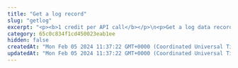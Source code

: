 ```yaml
---
title: "Get a log record"
slug: "getlog"
excerpt: "<p><b>1 credit per API call</b></p>\n<p>Get a log data record from the Ethereum blockchain (only the mainnet or the Sepolia testnet).</p>"
category: 65c0c834f1cd450023eab1ee
hidden: false
createdAt: "Mon Feb 05 2024 11:37:22 GMT+0000 (Coordinated Universal Time)"
updatedAt: "Mon Feb 05 2024 11:37:22 GMT+0000 (Coordinated Universal Time)"
---
```

